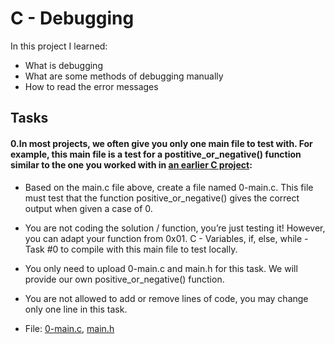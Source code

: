 # C - Debugging

In this project I learned:
- What is debugging
- What are some methods of debugging manually
- How to read the error messages

## Tasks

#### 0.In most projects, we often give you only one main file to test with. For example, this main file is a test for a postitive_or_negative() function similar to the one you worked with in [an earlier C project](/0x01-variables_if_else_while/0-positive_or_negative.c): 
- Based on the main.c file above, create a file named 0-main.c. This file must test that the function positive_or_negative() gives the correct output when given a case of 0.

- You are not coding the solution / function, you’re just testing it! However, you can adapt your function from 0x01. C - Variables, if, else, while - Task #0 to compile with this main file to test locally.

- You only need to upload 0-main.c and main.h for this task. We will provide our own positive_or_negative() function.
- You are not allowed to add or remove lines of code, you may change only one line in this task.
- File: [0-main.c](0-main.c), [main.h](main.h)

